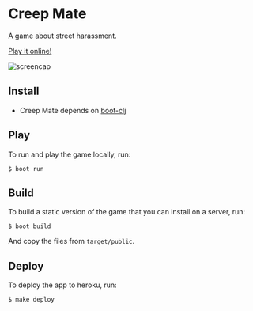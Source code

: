 # Creep Mate

A game about street harassment.

[Play it online!](https://creep-mate.herokuapp.com/)

![screencap](screencap.gif)

## Install

* Creep Mate depends on [boot-clj](http://boot-clj.com/)

## Play

To run and play the game locally, run:

    $ boot run

## Build

To build a static version of the game that you can install on a server, run:

    $ boot build

And copy the files from `target/public`.

## Deploy

To deploy the app to heroku, run:

    $ make deploy
